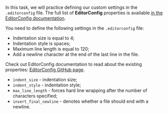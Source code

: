 In this task, we will practice defining our custom settings in the `.editorconfig` file.
The full list of **EditorConfig** properties is
available [in the EditorConfig documentation](https://github.com/editorconfig/editorconfig/wiki/EditorConfig-Properties).

You need to define the following settings in the `.editorconfig` file:

- Indentation size is equal to 4;
- Indentation style is spaces;
- Maximum line length is equal to 120;
- Add a newline character at the end of the last line in the file.

<div class="hint" title="EditorConfig properties">
Check out EditorConfig documentation to read about the existing properties: <a href="https://github.com/editorconfig/editorconfig/wiki/EditorConfig-Properties">EditorConfig GitHub page</a>.

- `indent_size` - indentation size;
- `indent_style` - indentation style;
- `max_line_length` - forces hard line wrapping after the number of characters specified;
- `insert_final_newline` - denotes whether a file should end with a newline.
</div>

